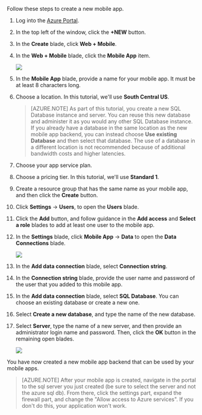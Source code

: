 

Follow these steps to create a new mobile app.

1. Log into the [Azure Portal].

3. In the top left of the window, click the **+NEW** button. 

5. In the **Create** blade, click **Web + Mobile**. 

7. In the **Web + Mobile** blade, click the **Mobile App** item.

    ![](./media/app-service-mobile-dotnet-backend-create-new-service-preview/new-mobile-app.png)

2. In the **Mobile App** blade, provide a name for your mobile app. It must be at least 8 characters long.  

7. Choose a location. In this tutorial, we'll use **South Central US**.

    > [AZURE.NOTE] As part of this tutorial, you create a new SQL Database instance and server. You can reuse this new database and administer it as you would any other SQL Database instance. If you already have a database in the same location as the new mobile app backend, you can instead choose **Use existing Database** and then select that database. The use of a database in a different location is not recommended because of additional bandwidth costs and higher latencies.

3. Choose your app service plan.

5. Choose a pricing tier. In this tutorial, we'll use **Standard 1**.

4. Create a resource group that has the same name as your mobile app, and then click the **Create** button.  

5. Click **Settings** -> **Users**, to open the **Users** blade.

7. Click the **Add** button, and follow guidance in the **Add access** and **Select a role** blades to add at least one user to the mobile app.

5. In the **Settings** blade, click **Mobile App** -> **Data** to open the **Data Connections** blade.

    ![](./media/app-service-mobile-dotnet-backend-create-new-service-preview/Mobile-create-datablade.png)

7. In the **Add data connection** blade, select **Connection string**.

8. In the **Connection string** blade, provide the user name and password of the user that you added to this mobile app.





5. In the **Add data connection** blade, select **SQL Database**. You can choose an existing database or create a new one. 

6. Select **Create a new database**, and type the name of the new database.

7. Select **Server**, type the name of a new server, and then provide an administrator login name and password. Then, click the **OK** button in the remaining open blades. 

    ![](./media/app-service-mobile-dotnet-backend-create-new-service-preview/dotnet-backend-create-db.png)


You have now created a new mobile app backend that can be used by your mobile apps.

> [AZURE.NOTE] After your mobile app is created, navigate in the portal to the sql server you just created (be sure to select the server and not the azure sql db). From there, click the settings part, expand the firewall part, and change the "Allow access to Azure services". If you don't do this, your application won't work.

<!-- URLs. -->
[Azure Portal]: https://portal.azure.com/
